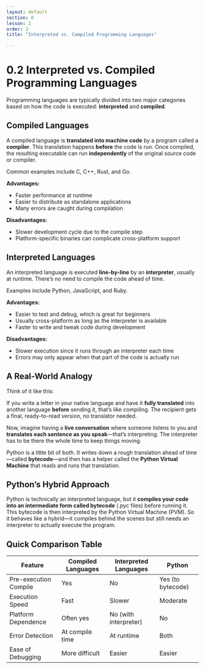 ```yaml
---
layout: default
section: 0
lesson: 2
order: 2
title: "Interpreted vs. Compiled Programming Languages"

---
```


# 0.2 Interpreted vs. Compiled Programming Languages

Programming languages are typically divided into two major categories based on how the code is executed: **interpreted** and **compiled**.

## Compiled Languages

A compiled language is **translated into machine code** by a program called a **compiler**. This translation happens **before** the code is run. Once compiled, the resulting executable can run **independently** of the original source code or compiler.

Common examples include C, C++, Rust, and Go.

**Advantages:**

- Faster performance at runtime  
- Easier to distribute as standalone applications  
- Many errors are caught during compilation

**Disadvantages:**

- Slower development cycle due to the compile step  
- Platform-specific binaries can complicate cross-platform support

## Interpreted Languages

An interpreted language is executed **line-by-line** by an **interpreter**, usually at runtime. There’s no need to compile the code ahead of time.

Examples include Python, JavaScript, and Ruby.

**Advantages:**

- Easier to test and debug, which is great for beginners  
- Usually cross-platform as long as the interpreter is available  
- Faster to write and tweak code during development

**Disadvantages:**

- Slower execution since it runs through an interpreter each time  
- Errors may only appear when that part of the code is actually run

## A Real-World Analogy

Think of it like this:

If you write a letter in your native language and have it **fully translated** into another language **before** sending it, that’s like compiling. The recipient gets a final, ready-to-read version, no translator needed.

Now, imagine having a **live conversation** where someone listens to you and **translates each sentence as you speak**—that’s interpreting. The interpreter has to be there the whole time to keep things moving.

Python is a little bit of both. It writes down a rough translation ahead of time—called **bytecode**—and then has a helper called the **Python Virtual Machine** that reads and runs that translation.

## Python’s Hybrid Approach

Python is technically an interpreted language, but it **compiles your code into an intermediate form called bytecode** (.pyc files) before running it. This bytecode is then interpreted by the Python Virtual Machine (PVM). So it behaves like a hybrid—it compiles behind the scenes but still needs an interpreter to actually execute the program.

## Quick Comparison Table

| Feature               | Compiled Languages | Interpreted Languages | Python |
|-----------------------|--------------------|------------------------|--------|
| Pre-execution Compile | Yes                | No                     | Yes (to bytecode) |
| Execution Speed       | Fast               | Slower                 | Moderate |
| Platform Dependence   | Often yes          | No (with interpreter)  | No     |
| Error Detection       | At compile time    | At runtime             | Both   |
| Ease of Debugging     | More difficult     | Easier                 | Easier |
